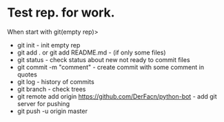 # Test rep. for work.

When start with git(empty rep)>
* git init - init empty rep
* git add . or git add README.md - (if only some files)
* git status - check status about new not ready to commit files
* git commit -m "comment" - create commit with some comment in quotes
* git log - history of commits
* git branch - check trees
* git remote add origin https://github.com/DerFacn/python-bot - add git server for pushing
* git push -u origin master